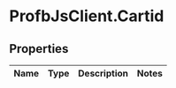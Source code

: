 # ProfbJsClient.Cartid

## Properties
Name | Type | Description | Notes
------------ | ------------- | ------------- | -------------
